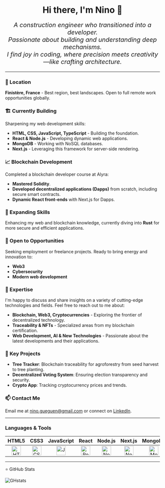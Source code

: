 <h1 align="center">Hi there, I'm Nino 👋</h1>

_<p align="center" style="font-size:20px;">A construction engineer who transitioned into a developer.
<br/>
Passionate about building and understanding deep mechanisms.
<br/>
I find joy in coding, where precision meets creativity—like crafting architecture.</p>_

___

### 📍 Location
**Finistère, France** - Best region, best landscapes. Open to full remote work opportunities globally.

### 🏗️ Currently Building
Sharpening my web development skills:
- **HTML, CSS, JavaScript, TypeScript** - Building the foundation.
- **React & Node.js** - Developing dynamic web applications.
- **MongoDB** - Working with NoSQL databases.
- **Next.js** - Leveraging this framework for server-side rendering.

### 📈 Blockchain Development
Completed a blockchain developer course at Alyra:
- **Mastered Solidity**.
- **Developed decentralized applications (Dapps)** from scratch, including secure smart contracts.
- **Dynamic React front-ends** with Next.js for Dapps.

### 🌱 Expanding Skills
Enhancing my web and blockchain knowledge, currently diving into **Rust** for more secure and efficient applications.

### 🤝 Open to Opportunities
Seeking employment or freelance projects. Ready to bring energy and innovation to:
- **Web3**
- **Cybersecurity**
- **Modern web development**

### 💬 Expertise
I'm happy to discuss and share insights on a variety of cutting-edge technologies and fields. Feel free to reach out to me about:
- **Blockchain, Web3, Cryptocurrencies** - Exploring the frontier of decentralized technology.
- **Traceability & NFTs** - Specialized areas from my blockchain certification.
- **Web Development, AI & New Technologies** - Passionate about the latest developments and their applications.

### 🎯 Key Projects
- **Tree Tracker**: Blockchain traceability for agroforestry from seed harvest to tree planting.
- **Decentralized Voting System**: Ensuring election transparency and security.
- **Crypto App**: Tracking cryptocurrency prices and trends.

### 📫 Contact Me
Email me at [nino.gueguen@gmail.com](mailto:nino.gueguen@gmail.com) or connect on [LinkedIn](https://www.linkedin.com/in/nino-gu%C3%A9guen-a4ba43148/).

 ___

### Languages & Tools


| HTML5 | CSS3 | JavaScript | React | Node.js | Next.js | MongoDB | Solidity | Ethers.js | Hardhat | Wagmi | VSCode | GitHub | Vercel |
|:---:|:---:|:---:|:-----:|:-------:|:-------:|:-------:|:------:|:------:|:------:|:--------:|:--------:|:-------:|:-----:|
| <img alt="HTML5" width="30px" src="https://cdn.jsdelivr.net/gh/devicons/devicon@latest/icons/html5/html5-original.svg"/> | <img alt="CSS3" width="30px" src="https://cdn.jsdelivr.net/gh/devicons/devicon@latest/icons/css3/css3-original.svg"/> | <img alt="JavaScript" width="30px" src="https://cdn.jsdelivr.net/gh/devicons/devicon@latest/icons/javascript/javascript-original.svg"/> | <img alt="React" width="30px" src="https://cdn.jsdelivr.net/gh/devicons/devicon@latest/icons/react/react-original.svg"/> | <img alt="Node.js" width="30px" src="https://cdn.jsdelivr.net/gh/devicons/devicon@latest/icons/nodejs/nodejs-original.svg"/> | <img alt="Next.js" width="30px" src="https://cdn.jsdelivr.net/gh/devicons/devicon@latest/icons/nextjs/nextjs-original.svg"/> | <img alt="MongoDB" width="30px" src="https://cdn.jsdelivr.net/gh/devicons/devicon@latest/icons/mongodb/mongodb-original.svg"/> | <img alt="Solidity" width="30px" src="https://cdn.jsdelivr.net/gh/devicons/devicon@latest/icons/solidity/solidity-original.svg"/> | <img alt="Ethers.js" width="30px" src="https://seeklogo.com/images/E/ethers-logo-D5B86204D8-seeklogo.com.png"/> | <img alt="Hardhat" width="30px" src="https://cdn.jsdelivr.net/gh/devicons/devicon@latest/icons/hardhat/hardhat-original.svg"/> | <img alt="Wagmi" width="30px" src="https://wagmi.sh/logo-dark.svg"/> | <img alt="VSCode" width="30px" src="https://cdn.jsdelivr.net/gh/devicons/devicon@latest/icons/vscode/vscode-original-wordmark.svg"/> | <img alt="GitHub" width="30px" src="https://cdn.jsdelivr.net/gh/devicons/devicon@latest/icons/github/github-original.svg"/> | <img alt="Vercel" width="30px" src="https://www.datocms-assets.com/75941/1657702911-vercel-logotype-light_20211228160702_0.png"/> |

___

⭐ GitHub Stats

![GHstats](https://github-readme-stats.vercel.app/api?username=NinoGG1&show_icons=true&theme=dark)



